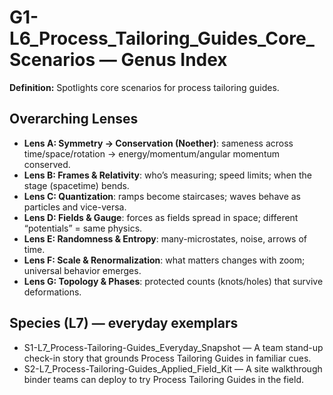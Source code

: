# G1-L6_Process_Tailoring_Guides_Core_Scenarios — Genus Index
**Definition:** Spotlights core scenarios for process tailoring guides.

## Overarching Lenses

- **Lens A: Symmetry -> Conservation (Noether)**: sameness across time/space/rotation → energy/momentum/angular momentum conserved.
- **Lens B: Frames & Relativity**: who’s measuring; speed limits; when the stage (spacetime) bends.
- **Lens C: Quantization**: ramps become staircases; waves behave as particles and vice-versa.
- **Lens D: Fields & Gauge**: forces as fields spread in space; different “potentials” = same physics.
- **Lens E: Randomness & Entropy**: many-microstates, noise, arrows of time.
- **Lens F: Scale & Renormalization**: what matters changes with zoom; universal behavior emerges.
- **Lens G: Topology & Phases**: protected counts (knots/holes) that survive deformations.

## Species (L7) — everyday exemplars
- S1-L7_Process-Tailoring-Guides_Everyday_Snapshot — A team stand-up check-in story that grounds Process Tailoring Guides in familiar cues.
- S2-L7_Process-Tailoring-Guides_Applied_Field_Kit — A site walkthrough binder teams can deploy to try Process Tailoring Guides in the field.
